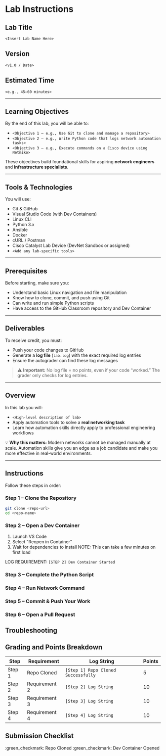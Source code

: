 # Lab Instructions

## Lab Title
`<Insert Lab Name Here>`

## Version
`<v1.0 / Date>`

## Estimated Time
`<e.g., 45–60 minutes>`

---

## Learning Objectives
By the end of this lab, you will be able to:
- `<Objective 1 – e.g., Use Git to clone and manage a repository>`
- `<Objective 2 – e.g., Write Python code that logs network automation tasks>`
- `<Objective 3 – e.g., Execute commands on a Cisco device using Netmiko>`

These objectives build foundational skills for aspiring **network engineers** and **infrastructure specialists**.

---

## Tools & Technologies
You will use:
- Git & GitHub
- Visual Studio Code (with Dev Containers)
- Linux CLI
- Python 3.x
- Ansible
- Docker
- cURL / Postman
- Cisco Catalyst Lab Device (DevNet Sandbox or assigned)
- `<Add any lab-specific tools>`

---

## Prerequisites
Before starting, make sure you:
- Understand basic Linux navigation and file manipulation
- Know how to clone, commit, and push using Git
- Can write and run simple Python scripts
- Have access to the GitHub Classroom repository and Dev Container

---

## Deliverables
To receive credit, you must:
- Push your code changes to GitHub
- Generate a **log file** (`lab.log`) with the exact required log entries
- Ensure the autograder can find these log messages  

> ⚠️ **Important:** No log file = no points, even if your code “worked.” The grader only checks for log entries.

---

## Overview
In this lab you will:  
- `<High-level description of lab>`
- Apply automation tools to solve a **real networking task**
- Learn how automation skills directly apply to professional engineering workflows  

💡 **Why this matters:** Modern networks cannot be managed manually at scale. Automation skills give you an edge as a job candidate and make you more effective in real-world environments.  

---

## Instructions

Follow these steps in order:

### Step 1 – Clone the Repository
```bash
git clone <repo-url>
cd <repo-name>
```

### Step 2 – Open a Dev Container
1. Launch VS Code
2. Select "Reopen in Container"
3. Wait for dependencies to install
NOTE: This can take a few minutes on first load

LOG REQUIREMENT: `[STEP 2] Dev Container Started`


### Step 3 – Complete the Python Script



### Step 4 – Run Network Command


### Step 5 – Commit & Push Your Work


### Step 6 – Open a Pull Request


## Troubleshooting

## Grading and Points Breakdown

Step | Requirement | Log String | Points |
|----|-------------|------------|--------|
Step 1 | Repo Cloned | `[Step 1] Repo Cloned Successfully` | 5 |
Step 2 | Requirement 2 | `[Step 2] Log String` | 10 |
Step 3 | Requirement 3 | `[Step 3] Log String` | 10 |
Step 4 | Requirement 4 | `[Step 4] Log String` | 10 |

## Submission Checklist
:green_checkmark: Repo Cloned
:green_checkmark: Dev Container Opened
